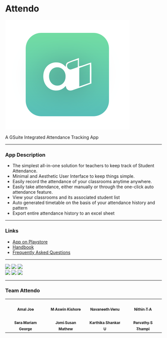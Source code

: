 # Attendo
![](https://raw.githubusercontent.com/mak626/attendo/a5939dcef187f33c2b3111349646e748bd616382/icon.svg)

A GSuite Integrated Attendance Tracking App

------------
### App Description
- The simplest all-in-one solution for teachers to keep track of Student Attendance.
- Minimal and Aesthetic User Interface to keep things simple.
- Easily record the attendance of your classrooms anytime anywhere.
- Easily take attendance, either manually or through the one-click auto attendance feature.
- View your classrooms and its associated student list
- Auto generated timetable on the basis of your attendance history and pattern
- Export entire attendance history to an excel sheet

------------
### Links
- [App on Playstore](https://rebrand.ly/attendoapp)
- [Handbook]( https://rebrand.ly/attendoguide)
- [Frequently Asked Questions](https://rebrand.ly/attendofaq)

------------
<p float="left">
 <img src="https://play-lh.googleusercontent.com/ziLy6mtGQmTI5veZK8kV_lD85_izTPcFthApQCQi-DGfAmlFHwqydPswFQFt3loF73MA=w1536-h722-rw" width="100" />
 <img src="https://play-lh.googleusercontent.com/2KX7rKoRJBmRvGCvPm5FB6fjnC0g1-kFNTbmo9iVgStj_MccCO1fub0Py4tk2EbT2cw=w1536-h722-rw" width="100" /> 
 <img src="https://play-lh.googleusercontent.com/RM_GBTCK1Z_QPcoyaQ_UqsyS-LLjr_SPbF7y48NE38D1R_jAgu3lsXmRFLdNnMCvB3o=w1536-h722-rw" width="100" />
 <br>
 <img src="https://play-lh.googleusercontent.com/hoQaWb28ht_TP7tiPsPwxOHYo-QH8FHD3YiXK_MDte_CVgoMQVXlrE0qcPTSZ6SUISU=w1536-h722-rw" width="100" />
 <img src="https://play-lh.googleusercontent.com/k0vOGBmOlsH7DAGiNg_v8jXTDQgSNwOpVjimdZYOK3IVwsn5p66oGrNFVnWd0vuZ1g=w1536-h722-rw" width="100" /> 
 <img src="https://play-lh.googleusercontent.com/09YiUPM1JMjwGzZkClORwVrNaj0CVw4czbKux16ZHRa5yJlAg773xkjxJPRB2KDyChwB=w1536-h722-rw" width="100" />
</p>

------------
### Team Attendo
<!-- ALL-CONTRIBUTORS-LIST:START - Do not remove or modify this section -->
<!-- prettier-ignore-start -->
<!-- markdownlint-disable -->
<table>
 <tr>
            <td align="center">
                <a href="https://github.com/amaljoe">
                    <img src="https://avatars.githubusercontent.com/u/16449652?v=4" style = "min-width:100px; width:100px;" alt="" />
                    <br>
                    <sub><b>Amal Joe</b></sub>
            </td>
            <td align="center">
                <a href="https://github.com/mak626">
                    <img src="https://avatars.githubusercontent.com/u/60577077?v=4" width="100px;" alt="" />
                    <br>
                    <sub><b>M Aswin Kishore</b></sub>
            </td>
            <td align="center">
                <a href="https://github.com/nauaneeth">
                    <img src="https://lh3.googleusercontent.com/a-/AOh14GjrJtHY_znT4uoFYm8Reyn24ggSITTZb491k0hNBw=s88-p-k-rw-no" width="100px;" alt="" />
                    <br>
                    <sub><b>Navaneeth Venu</b></sub>
            </td>
            <td align="center">
                <a href="https://github.com/Nithin47TA">
                    <img src="https://avatars.githubusercontent.com/u/72083818?v=4" width="100px;" alt="" />
                    <br>
                    <sub><b>Nithin T A</b></sub>
            </td>
        </tr>
        <tr>
            <td align="center">
                <a href="https://github.com/seramg">
                    <img src="https://lh3.googleusercontent.com/-FyAbNbl4h70/XfOhQRjwTuI/AAAAAAAAAAA/I7JvEY8kg3o60OoafJHmNC6YJM8ukXZwgCOQCEAE/s88-p-k-rw-no/photo.jpg" width="100px;" alt="" />
                    <br>
                    <sub><b>Sera Mariam George</b></sub>
            </td>
            <td align="center">
                <a href="https://github.com/jomi123">
                    <img src="https://lh3.googleusercontent.com/a-/AOh14GjtwDs_fv7vTIBDiNYFjZtEIYfzPOTWUqqO99w=s88-p-k-rw-no" width="100px;" alt="" />
                    <br>
                    <sub><b>Jomi Susan Mathew</b></sub>
            </td>
            <td align="center">
                <a href="https://github.com/karthikasankar2000">
                    <img src="https://lh3.googleusercontent.com/a-/AOh14GjMBMEEIxhFq9mDi2RqCZsbQGJwpzTrztlfl1v_aA=s88-p-k-rw-no" width="100px;" alt="" />
                    <br>
                    <sub><b>Karthika Shankar U</b></sub>
            </td>
            <td align="center">
                <a href="https://github.com/parvathyst">
                    <img src="https://avatars.githubusercontent.com/u/72922758?v=4" width="100px;" alt="" />
                    <br>
                    <sub><b>Parvathy S Thampi</b></sub>
            </td>
        </tr>
</table>

<!-- markdownlint-enable -->
<!-- prettier-ignore-end -->

<!-- ALL-CONTRIBUTORS-LIST:END -->
